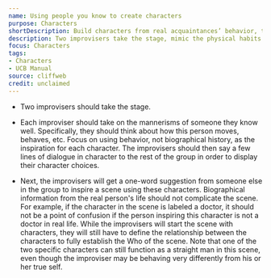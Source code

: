 ```yaml
---
name: Using people you know to create characters
purpose: Characters
shortDescription: Build characters from real acquaintances’ behavior, then drop them into a fresh scene.
description: Two improvisers take the stage, mimic the physical habits of someone they know, and share a few lines to cement those choices. With that behavior locked, they play a scene from a new suggestion while defining relationship and game.
focus: Characters
tags:
- Characters
- UCB Manual
source: cliffweb
credit: unclaimed
---
```


- Two improvisers should take the stage.

- Each improviser should take on the mannerisms of someone they know well. Specifically, they should think about how this person moves, behaves, etc. Focus on using behavior, not biographical history, as the inspiration for each character. The improvisers should then say a few lines of dialogue in character to the rest of the group in order to display their character choices.

- Next, the improvisers will get a one-word suggestion from someone else in the group to inspire a scene using these characters. Biographical information from the real person's life should not complicate the scene. For example, if the character in the scene is labeled a doctor, it should not be a point of confusion if the person inspiring this character is not a doctor in real life.
While the improvisers will start the scene with characters, they will still have to define the relationship between the characters to fully establish the Who of the scene. Note that one of the two specific characters can still function as a straight man in this scene, even though the improviser may be behaving very differently from his or her true self.
